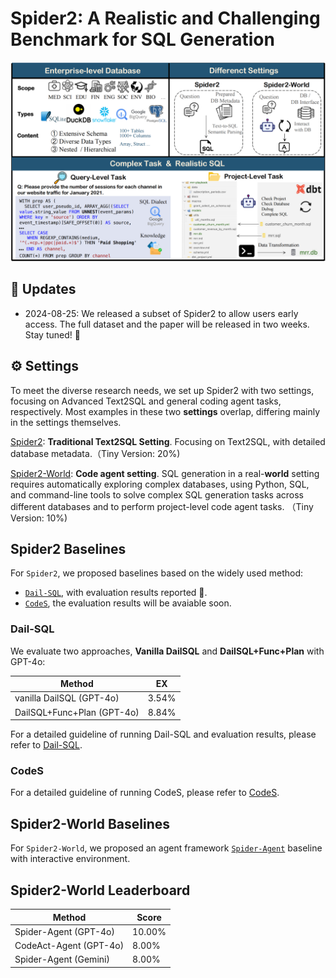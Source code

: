 # Spider2: A Realistic and Challenging Benchmark for SQL Generation

![Local Image](./assets/Spider2.png)

## 📢 Updates

- 2024-08-25: We released a subset of Spider2 to allow users early access. The full dataset and the paper will be released in two weeks. Stay tuned! 🤗


## ⚙️ Settings

To meet the diverse research needs, we set up Spider2 with two settings, focusing on Advanced Text2SQL and general coding agent tasks, respectively. Most examples in these two **settings** overlap, differing mainly in the settings themselves.

[Spider2](https://github.com/xlang-ai/spider2/tree/main/spider2): **Traditional Text2SQL Setting**. Focusing on Text2SQL, with detailed database metadata.（Tiny Version: 20%)

[Spider2-World](https://github.com/xlang-ai/spider2/tree/main/spider2-world): **Code agent setting**. SQL generation in a real-**world** setting requires automatically exploring complex databases, using Python, SQL, and command-line tools to solve complex SQL generation tasks across different databases and to perform project-level code agent tasks. （Tiny Version: 10%)


## Spider2 Baselines

For `Spider2`, we proposed baselines based on the widely used method: 
- [`Dail-SQL`](https://github.com/xlang-ai/spider2/blob/main/spider2-baselines/DailSQL/README.md), with evaluation results reported :test_tube:.
- [`CodeS`](https://github.com/xlang-ai/spider2/tree/main/spider2-baselines/CodeS/README.md), the evaluation results will be avaiable soon.


### Dail-SQL

We evaluate two approaches, **Vanilla DailSQL** and **DailSQL+Func+Plan** with GPT-4o:
  
| Method                     | EX   | 
| -------------------------- | ---- | 
| vanilla DailSQL (GPT-4o)   | 3.54% | 
| DailSQL+Func+Plan (GPT-4o) | 8.84% |

For a detailed guideline of running Dail-SQL and evaluation results, please refer to [Dail-SQL](https://github.com/xlang-ai/spider2/tree/main/spider2-baselines/DailSQL).

### CodeS

For a detailed guideline of running CodeS, please refer to [CodeS](https://github.com/xlang-ai/spider2/tree/main/spider2-baselines/CodeS).


## Spider2-World Baselines
For `Spider2-World`, we proposed an agent framework [`Spider-Agent`](https://github.com/xlang-ai/spider2/tree/main/spider-agent) baseline with interactive environment. 



## Spider2-World Leaderboard


| Method                     | Score |
| -------------------------- | ---- |
| Spider-Agent (GPT-4o)   | 10.00% |
| CodeAct-Agent (GPT-4o) | 8.00% |  
| Spider-Agent (Gemini) | 8.00% |
